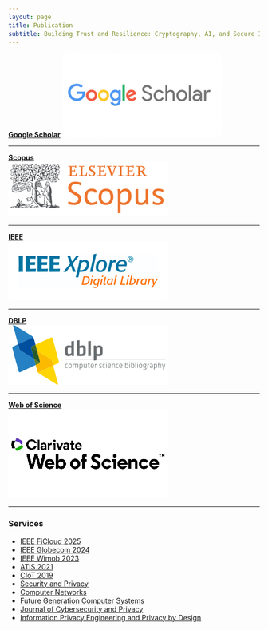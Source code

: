 ```yaml
---
layout: page
title: Publication
subtitle: Building Trust and Resilience: Cryptography, AI, and Secure Infrastructure
---
```


[**Google Scholar**](https://scholar.google.com/citations?hl=en&user=fg0AuD8AAAAJ) 
<a href="https://scholar.google.com/citations?hl=en&user=fg0AuD8AAAAJ" target="_blank">
  <img src="/assets/img/gs.jpg" alt="Google Scholar">
</a> 

---

  
[**Scopus**](https://www.scopus.com/authid/detail.uri?authorId=57195277220)  
<a href="https://www.scopus.com/authid/detail.uri?authorId=57195277220" target="_blank">
  <img src="/assets/img/sc.png" alt="Scopus">
</a>
 
---

  
[**IEEE**](https://ieeexplore.ieee.org/author/893347168306437)  
<a href="https://ieeexplore.ieee.org/author/893347168306437" target="_blank">
  <img src="/assets/img/ieee.png" alt="IEEE Xplore">
</a> 

---

[**DBLP**](https://dblp.org/pid/400/1551.html)  
<a href="https://dblp.org/pid/400/1551.html" target="_blank">
  <img src="/assets/img/DBLP.png" alt="DBLP">
</a> 

---

[**Web of Science**](https://www.webofscience.com/wos/author/record/C-7051-2018)  
<a href="https://www.webofscience.com/wos/author/record/C-7051-2018" target="_blank">
  <img src="/assets/img/clarivate-web-of-science.png" alt="Web of Science">
</a> 

---


### Services
- <a href="https://ficloud.org/2025/" target="_blank">IEEE FiCloud 2025</a>
- <a href="https://globecom2024.ieee-globecom.org/" target="_blank">IEEE Globecom 2024</a>
- <a href="http://www.wimob.org/wimob2023/" target="_blank">IEEE Wimob 2023</a>
- <a href="https://www.atis2021.conferences.academy/" target="_blank">ATIS 2021</a>
- [CIoT 2019]()
- <a href="https://onlinelibrary.wiley.com/journal/24756725" target="_blank">Security and Privacy</a>
- <a href="https://www.sciencedirect.com/journal/computer-networks" target="_blank">Computer Networks</a>
- <a href="https://www.sciencedirect.com/journal/future-generation-computer-systems" target="_blank">Future Generation Computer Systems</a>
- <a href="https://www.mdpi.com/journal/jcp" target="_blank">Journal of Cybersecurity and Privacy</a>
- <a href="https://www.pearson.com/en-us/subject-catalog/p/information-privacy-engineering-and-privacy-by-design/P200000007406/9780137582341" target="_blank">Information Privacy Engineering and Privacy by Design</a>